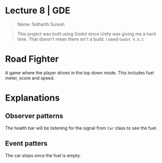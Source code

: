 # Lecture 8 | GDE

> Name: Sidharth Suresh

> This project was built using Godot since Unity was giving me a hard time. That doesn't mean there isn't a build. I used `Godot 4.5.1`

# Road Fighter

A game where the player drives in the top down mode. This includes fuel meter, score and speed.

# Explanations

## Observer patterns

The health bar will be listening for the signal from `Car` class to see the fuel.

## Event patters

The car stops once the fuel is empty.